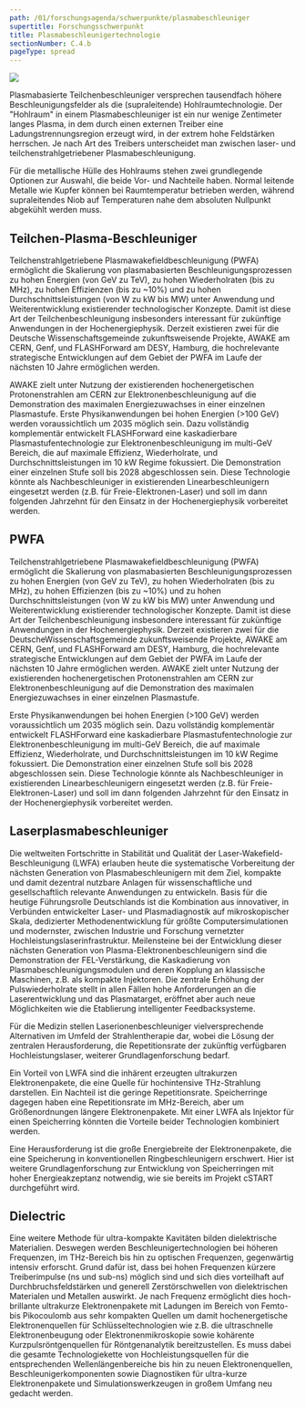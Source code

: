 ```yaml
---
path: /01/forschungsagenda/schwerpunkte/plasmabeschleuniger
supertitle: Forschungsschwerpunkt
title: Plasmabeschleunigertechnologie
sectionNumber: C.4.b
pageType: spread
---
```


<div class="spread--left spread-area--research-agenda-topic">

![](@befide/bf2035-charts/.tmp/agenda.topics.ultracompact.png)

</div>

<div class="spread--left spread-area--intro">

Plasmabasierte Teilchenbeschleuniger versprechen tausendfach höhere Beschleunigungsfelder als die (supraleitende) Hohlraumtechnologie. Der "Hohlraum" in einem Plasmabeschleuniger ist ein nur wenige Zentimeter langes Plasma, in dem durch einen externen Treiber eine Ladungstrennungsregion erzeugt wird, in der extrem hohe Feldstärken herrschen. Je nach Art des Treibers unterscheidet man zwischen laser- und teilchenstrahlgetriebener Plasmabeschleunigung.

</div>

<div class="spread--left spread-area--c-3 spread-area--small">

Für die metallische Hülle des Hohlraums stehen zwei grundlegende Optionen zur Auswahl, die beide Vor- und Nachteile haben. Normal leitende Metalle wie Kupfer können bei Raumtemperatur betrieben werden, während supraleitendes Niob auf Temperaturen nahe dem absoluten Nullpunkt abgekühlt werden muss.

</div>

<div class="spread--right spread-area--c-1 spread-area--small">

## Teilchen-Plasma-Beschleuniger

Teilchenstrahlgetriebene Plasmawakefieldbeschleunigung (PWFA) ermöglicht die Skalierung von plasmabasierten Beschleunigungsprozessen zu hohen Energien (von GeV zu TeV), zu hohen Wiederholraten (bis zu MHz), zu hohen Effizienzen (bis zu ~10\%) und zu hohen Durchschnittsleistungen (von W zu kW bis MW) unter Anwendung und Weiterentwicklung existierender technologischer Konzepte. Damit ist diese Art der Teilchenbeschleunigung insbesonders interessant für zukünftige Anwendungen in der Hochenergiephysik. Derzeit existieren zwei für die Deutsche Wissenschaftsgemeinde zukunftsweisende Projekte, AWAKE am CERN, Genf, und FLASHForward am DESY, Hamburg, die hochrelevante strategische Entwicklungen auf dem Gebiet der PWFA im Laufe der nächsten 10 Jahre ermöglichen werden.

AWAKE zielt unter Nutzung der existierenden hochenergetischen Protonenstrahlen am CERN zur Elektronenbeschleunigung auf die Demonstration des maximalen Energiezuwachses in einer einzelnen Plasmastufe. Erste Physikanwendungen bei hohen Energien (>100 GeV) werden voraussichtlich um 2035 möglich sein. Dazu vollständig komplementär entwickelt FLASHForward
eine kaskadierbare Plasmastufentechnologie zur Elektronenbeschleunigung im multi-GeV Bereich, die auf maximale Effizienz, Wiederholrate, und Durchschnittsleistungen im 10 kW Regime fokussiert. Die Demonstration einer einzelnen Stufe soll bis 2028 abgeschlossen sein. Diese Technologie könnte als Nachbeschleuniger in existierenden Linearbeschleunigern eingesetzt werden (z.B. für Freie-Elektronen-Laser) und soll im dann folgenden Jahrzehnt für den
Einsatz in der Hochenergiephysik vorbereitet werden.

</div>

<div class="spread--right spread-area--c-1 spread-area--small .hidden">

## PWFA

Teilchenstrahlgetriebene Plasmawakefieldbeschleunigung (PWFA) ermöglicht die Skalierung von plasmabasierten Beschleunigungsprozessen zu hohen Energien (von GeV zu TeV), zu hohen Wiederholraten (bis zu MHz), zu hohen Effizienzen (bis zu ~10\%) und zu hohen Durchschnittsleistungen (von W zu kW bis MW) unter Anwendung und Weiterentwicklung existierender technologischer Konzepte. Damit ist diese Art der Teilchenbeschleunigung insbesondere interessant für zukünftige Anwendungen in der Hochenergiephysik. Derzeit existieren zwei für die DeutscheWissenschaftsgemeinde zukunftsweisende Projekte, AWAKE am CERN, Genf, und FLASHForward am DESY, Hamburg, die hochrelevante strategische Entwicklungen auf dem Gebiet der PWFA im Laufe der nächsten 10 Jahre ermöglichen werden. AWAKE zielt unter Nutzung der existierenden hochenergetischen Protonenstrahlen am CERN zur Elektronenbeschleunigung auf die Demonstration des maximalen Energiezuwachses in einer einzelnen Plasmastufe.

Erste Physikanwendungen bei hohen Energien (>100 GeV) werden voraussichtlich um 2035 möglich sein. Dazu vollständig komplementär entwickelt FLASHForward eine kaskadierbare Plasmastufentechnologie zur Elektronenbeschleunigung im multi-GeV Bereich, die auf maximale Effizienz, Wiederholrate, und Durchschnittsleistungen im 10 kW Regime fokussiert.
Die Demonstration einer einzelnen Stufe soll bis 2028 abgeschlossen sein. Diese Technologie könnte als Nachbeschleuniger in existierenden Linearbeschleunigern eingesetzt werden (z.B. für Freie-Elektronen-Laser) und soll im dann folgenden Jahrzehnt für den Einsatz in der Hochenergiephysik vorbereitet werden.

</div>

<div class="spread--right spread-area--c-2 spread-area--small">

## Laserplasmabeschleuniger

Die weltweiten Fortschritte in Stabilität und Qualität der Laser-Wakefield-Beschleunigung (LWFA) erlauben heute die systematische Vorbereitung der nächsten Generation von Plasmabeschleunigern mit dem Ziel, kompakte und damit dezentral nutzbare Anlagen für wissenschaftliche und gesellschaftlich relevante Anwendungen zu entwickeln. Basis für die heutige Führungsrolle Deutschlands ist die Kombination aus innovativer, in Verbünden entwickelter Laser- und Plasmadiagnostik auf mikroskopischer Skala, dedizierter Methodenentwicklung für größte Computersimulationen und modernster, zwischen Industrie und Forschung vernetzter Hochleistungslaserinfrastruktur. Meilensteine bei der Entwicklung dieser nächsten Generation von Plasma-Elektronenbeschleunigern sind die Demonstration der FEL-Verstärkung, die Kaskadierung von Plasmabeschleunigungsmodulen und deren Kopplung an klassische Maschinen, z.B. als kompakte Injektoren. Die zentrale Erhöhung der Pulswiederholrate stellt in allen Fällen hohe Anforderungen an die Laserentwicklung und das Plasmatarget, eröffnet aber auch neue Möglichkeiten wie die Etablierung intelligenter Feedbacksysteme.

Für die Medizin stellen Laserionenbeschleuniger vielversprechende Alternativen im Umfeld der Strahlentherapie dar, wobei die Lösung der zentralen Herausforderung, die Repetitionsrate der zukünftig verfügbaren Hochleistungslaser, weiterer Grundlagenforschung bedarf.

Ein Vorteil von LWFA sind die inhärent erzeugten ultrakurzen Elektronenpakete, die eine Quelle für hochintensive THz-Strahlung darstellen. Ein Nachteil ist die geringe Repetitionsrate. Speicherringe dagegen haben eine Repetitionsrate im MHz-Bereich, aber um Größenordnungen längere Elektronenpakete. Mit einer LWFA als Injektor für einen Speicherring könnten die Vorteile beider Technologien kombiniert werden.

Eine Herausforderung ist die große Energiebreite der Elektronenpakete, die eine Speicherung in konventionellen Ringbeschleunigern erschwert. Hier ist weitere Grundlagenforschung zur Entwicklung von Speicherringen mit hoher Energieakzeptanz notwendig, wie sie bereits im Projekt cSTART durchgeführt wird.

<!--
Während der Technischen Design Phase von PETRA IV ist ebenfalls Grundlagenforschung für einen LWFA Injektor geplant. -->

</div>

<div class="spread--right spread-area--c-3 spread-area--small">

## Dielectric

Eine weitere Methode für ultra-kompakte Kavitäten bilden dielektrische Materialien. Deswegen werden Beschleunigertechnologien bei höheren Frequenzen, im THz-Bereich bis hin zu optischen Frequenzen, gegenwärtig intensiv erforscht. Grund dafür ist, dass bei hohen Frequenzen kürzere Treiberimpulse (ns und sub-ns) möglich sind und sich dies vorteilhaft auf Durchbruchsfeldstärken und generell Zerstörschwellen von dielektrischen Materialen und Metallen auswirkt. Je nach Frequenz ermöglicht dies hoch-brillante ultrakurze Elektronenpakete mit Ladungen im Bereich von Femto- bis Pikocoulomb aus sehr kompakten Quellen um damit hochenergetische Elektronenquellen für Schlüsseltechnologien wie
z.B. die ultraschnelle Elektronenbeugung oder Elektronenmikroskopie sowie kohärente Kurzpulsröntgenquellen für Röntgenanalytik bereitzustellen. Es muss dabei die gesamte Technologiekette von Hochleistungsquellen für die entsprechenden Wellenlängenbereiche bis hin zu neuen Elektronenquellen, Beschleunigerkomponenten sowie Diagnostiken für ultra-kurze Elektronenpakete und Simulationswerkzeugen in großem Umfang neu gedacht werden.
